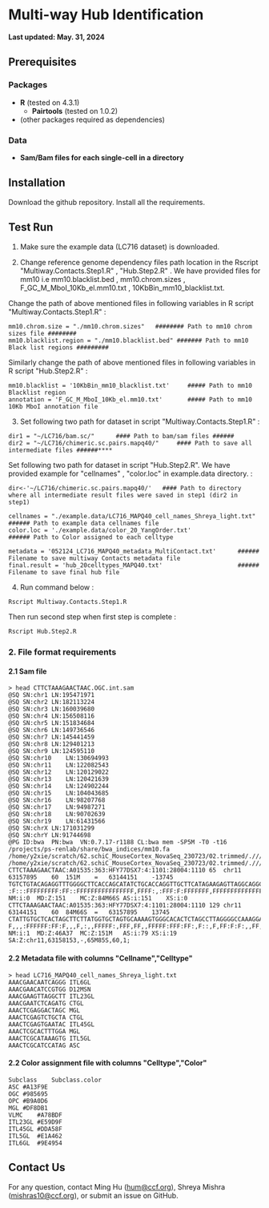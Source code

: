 # Multi-way Hub Identification

**Last updated: May. 31, 2024**

## Prerequisites

### Packages
* **R** (tested on 4.3.1)
    * **Pairtools** (tested on 1.0.2)
* (other packages required as dependencies)

### Data

* **Sam/Bam files for each single-cell in a directory**

## Installation

Download the github repository. Install all the requirements.

## Test Run

1. Make sure the example data (LC716 dataset) is downloaded.

2. Change reference genome dependency files path location in the Rscript "Multiway.Contacts.Step1.R" , "Hub.Step2.R" . We have provided files for mm10 i.e mm10.blacklist.bed , mm10.chrom.sizes , F_GC_M_MboI_10Kb_el.mm10.txt , 10KbBin_mm10_blacklist.txt.

Change the path of above mentioned files in following variables in R script "Multiway.Contacts.Step1.R" :

```
mm10.chrom.size = "./mm10.chrom.sizes"   ######## Path to mm10 chrom sizes file ########
mm10.blacklist.region = "./mm10.blacklist.bed" ####### Path to mm10 Black list regions #########
```
Similarly change the path of above mentioned files in following variables in R script "Hub.Step2.R" :

```
mm10.blacklist = '10KbBin_mm10_blacklist.txt'     ##### Path to mm10 Blacklist region
annotation = 'F_GC_M_MboI_10Kb_el.mm10.txt'       ##### Path to mm10 10Kb MboI annotation file
```

3. Set following two path for dataset in script "Multiway.Contacts.Step1.R" :

```
dir1 = "~/LC716/bam.sc/"      #### Path to bam/sam files ######
dir2 = "~/LC716/chimeric.sc.pairs.mapq40/"     #### Path to save all intermediate files ######****
```

Set following two path for dataset in script "Hub.Step2.R". We have provided example for "cellnames" , "color.loc" in example.data directory. :
```
dir<-'~/LC716/chimeric.sc.pairs.mapq40/'   #### Path to directory where all intermediate result files were saved in step1 (dir2 in step1)

cellnames = "./example.data/LC716_MAPQ40_cell_names_Shreya_light.txt"     ###### Path to example data cellnames file
color.loc = './example.data/color_20_YangOrder.txt'                       ###### Path to Color assigned to each celltype 

metadata = '052124_LC716_MAPQ40_metadata_MultiContact.txt'      ###### Filename to save multiway Contacts metadata file
final.result = 'hub_20celltypes_MAPQ40.txt'                     ###### Filename to save final hub file
```

4. Run command below :

```bash
Rscript Multiway.Contacts.Step1.R
```
Then run second step when first step is complete :

```bash
Rscript Hub.Step2.R
```

### 2. File format requirements

#### 2.1 Sam file

```
> head CTTCTAAAGAACTAAC.OGC.int.sam
@SQ	SN:chr1	LN:195471971
@SQ	SN:chr2	LN:182113224
@SQ	SN:chr3	LN:160039680
@SQ	SN:chr4	LN:156508116
@SQ	SN:chr5	LN:151834684
@SQ	SN:chr6	LN:149736546
@SQ	SN:chr7	LN:145441459
@SQ	SN:chr8	LN:129401213
@SQ	SN:chr9	LN:124595110
@SQ	SN:chr10	LN:130694993
@SQ	SN:chr11	LN:122082543
@SQ	SN:chr12	LN:120129022
@SQ	SN:chr13	LN:120421639
@SQ	SN:chr14	LN:124902244
@SQ	SN:chr15	LN:104043685
@SQ	SN:chr16	LN:98207768
@SQ	SN:chr17	LN:94987271
@SQ	SN:chr18	LN:90702639
@SQ	SN:chr19	LN:61431566
@SQ	SN:chrX	LN:171031299
@SQ	SN:chrY	LN:91744698
@PG	ID:bwa	PN:bwa	VN:0.7.17-r1188	CL:bwa mem -SP5M -T0 -t16 /projects/ps-renlab/share/bwa_indices/mm10.fa /home/y2xie/scratch/62.schiC_MouseCortex_NovaSeq_230723/02.trimmed/.///LC716_R1_BC_cov_val_1.fq.gz /home/y2xie/scratch/62.schiC_MouseCortex_NovaSeq_230723/02.trimmed/.///LC716_R3_BC_cov_val_2.fq.gz
CTTCTAAAGAACTAAC:A01535:363:HFY77DSX7:4:1101:28004:1110	65	chr11	63157895	60	151M	=	63144151	-13745	TGTCTGTACAGAGGTTTGGGGCTTCACCAGCATATCTGCACCAGGTTGCTTCATAGAAGAGTTAGGCAGGCTCATCTTGCAGCCTGGGTCCTCACTGCCTGTCTTGAATGACCTAGGAAGAAGTGTTATGCTGAAAGAATGAGAAATGAGG	:F:::FFFFFFFFF:FF::FFFFFFFFFFFFFFFF,FFFF:,:FFF:F:FFFFFFF,FFFFFFFFFFFFFFFFF:FFFFFFFFFFFFFFFFFFFFFF:FFF:FFFFFFFFFFFFFFFF:FF:F,FFFFFFFFF,F:F:FFF:FFFFFFFFF	NM:i:0	MD:Z:151	MC:Z:84M66S	AS:i:151	XS:i:0
CTTCTAAAGAACTAAC:A01535:363:HFY77DSX7:4:1101:28004:1110	129	chr11	63144151	60	84M66S	=	63157895	13745	CTATTGTGCTCACTAGCTTCTTATGGTGCTAGTGCAAAAGTGGGCACACTCTAGCCTTAGGGGCCAAAGGAAAGACACCACTTGTTCTAGGCGGAGGTGGGCATTTACAACACTAGGCAGGGACGATGTGTCTGAGCCTCCCAGCTCAGA	F,,,:FFFFFF:FF:F,,,F,:,,FFFFF:,FFF,FF,,FFFFF:FFF:FF:,F::,F,FF:F:F:,,FF,,:F,F,F,,,::FFFFF,FF:FF,FFFFFFF,,,,F,:,FF::,FFF:FFF:,FF,F,FFFFFFFFF:FFF,FF,F:FF	NM:i:1	MD:Z:46A37	MC:Z:151M	AS:i:79	XS:i:19	SA:Z:chr11,63158153,-,65M85S,60,1;
```

#### 2.2 Metadata file with columns "Cellname","Celltype"
```
> head LC716_MAPQ40_cell_names_Shreya_light.txt
AAACGAACAATCAGGG ITL6GL
AAACGAACATCCGTGG D12MSN
AAACGAAGTTAGGCTT ITL23GL
AAACGAATCTCAGATG CTGL
AAACTCGAGGACTAGC MGL
AAACTCGAGTCTGCTA CTGL
AAACTCGAGTGAATAC ITL45GL
AAACTCGCACTTTGGA MGL
AAACTCGCATAAAGTG ITL5GL
AAACTCGCATCCATAG ASC
```

#### 2.2 Color assignment file with columns "Celltype","Color"
```
Subclass	Subclass.color
ASC	#A13F9E
OGC	#985695
OPC	#B9A0D6
MGL	#DF8DB1
VLMC	#A78BDF
ITL23GL	#E59D9F
ITL45GL	#DDA58F
ITL5GL	#E1A462
ITL6GL	#9E4954
```

## Contact Us

For any question, contact Ming Hu (hum@ccf.org), Shreya Mishra (mishras10@ccf.org), or submit an issue on GitHub.
